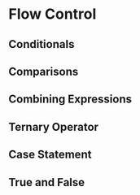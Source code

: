 # Flow Control

## Conditionals

## Comparisons

## Combining Expressions

## Ternary Operator

## Case Statement

## True and False
